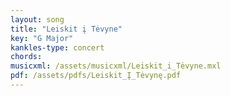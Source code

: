 ```yaml
---
layout: song
title: "Leiskit į Tėvyne"
key: "G Major"
kankles-type: concert
chords:
musicxml: /assets/musicxml/Leiskit_i_Tėvyne.mxl
pdf: /assets/pdfs/Leiskit_Į_Tėvynę.pdf
---
```

